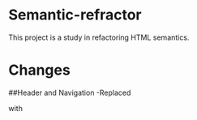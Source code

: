 # Semantic-refractor
This project  is a study in refactoring HTML semantics.

# Changes
##Header and Navigation
-Replaced <div class="header"> with <header>
